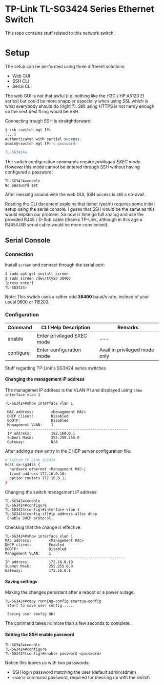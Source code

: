 # TP-Link TL-SG3424 Series Ethernet Switch

This repo contains stuff related to this network switch.

# Setup

The setup can be performed using three different solutions:

* Web GUI
* SSH CLI
* Serial CLI

The web GUI is not that awful  (i.e. nothing like the H3C / HP A5120 EI series) but could be more snappier especially when using SSL which is what everybody should do (right ?). Still using HTTPS is not nerdy enough so the next best thing would be SSH.

Connecting trough SSH is straitghtforward:

```bash
$ ssh <switch mgt IP>
[...]
Authenticated with partial success.
admin@<switch mgt IP>'s password: 

TL-SG3424>
```

The switch configuration commands require *privileged EXEC mode*. However this mode cannot be entered through SSH without having configured a password:

```
TL-SG3424>enable
No password set
```

After messing around with the web GUI, SSH access is still a no-avail.

Reading the CLI document explains that telnet (yeah!) requires some initial setup using the serial console. I guess that SSH would be the same as this would explain our problem. So now is time go full analog and use the provided RJ45 / D-Sub cable (thanks TP-Link, although in this age a RJ45/USB serial cable would be more convienient).


## Serial Console

### Connection

Install `screen` and connect through the serial port:

```bash
$ sudo apt-get install screen
$ sudo screen /dev/ttyS0 38400
[press enter]
TL-SG3424>
```
Note: This switch uses a rather odd **38400** baud/s rate, instead of your usual 9600 or 115200.

### Configuration

| Command | CLI Help Description | Remarks |
| --- | --- | --- |
| enable | Enter privileged EXEC mode | --- |
| configure | Enter configuration mode | Avail in privileged mode only |

Stuff regarding TP-Link's SG3424 series switches

#### Changing the management IP address

The managemet IP address is the VLAN #1 and displayed using `show interface vlan 1`

```
TL-SG3424#show interface vlan 1 

 MAC address:        <Management MAC>
 DHCP client:        Disabled
 BOOTP:              Disabled
 Management VLAN:    1
 -------------------------------------------------------
 IP address:         192.168.0.1
 Subnet Mask:        255.255.255.0
 Gateway:            N/A
```

After adding a new entry in the DHCP server configuration file:
```bash
# Switch TP-Link SG3424
host sw-sg3424 {
  hardware ethernet <Management MAC>;
  fixed-address 172.16.0.10;
  option routers 172.16.0.1;
}
```
Changing the switch management IP address:

```
TL-SG3424>enable
TL-SG3424#configure
TL-SG3424(config)#interface vlan 1
TL-SG3424(config-if)#ip address-alloc dhcp
 Enable DHCP protocol.
 ```
 Checking that the change is effective:
 ```
TL-SG3424#show interface vlan 1 
 MAC address:        <Management MAC>
 DHCP client:        Enabled
 BOOTP:              Disabled
 Management VLAN:    1
 -------------------------------------------------------
 IP address:         172.16.0.10
 Subnet Mask:        255.255.0.0
 Gateway:            172.16.0.1
```

#### Saving settings

Making the changes persistant after a reboot or a power outage.

```
TL-SG3424#copy running-config startup-config
 Start to save user config......

 Saving user config OK!
```
The command takes no more than a few seconds to complete.

#### Setting the SSH enable password


```
TL-SG3424>enable
TL-SG3424#configure
TL-SG3424(config)#enable password <password>
```

Notice this leaves us with two passwords:

* SSH login password matching the user (default admin/admin)
* `enable` command password, required for messing up with the switch
